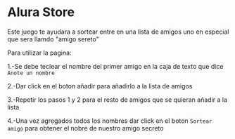 # Alura Store

Este juego te ayudara a sortear entre en una lista de amigos uno en especial que sera llamdo "amigo sereto"

Para utilizar la pagina:

1.-Se debe teclear el nombre del primer amigo en la caja de texto que dice ```Anote un nombre```

2.-Dar click en el boton añadir para añadirlo a la lista de amigos

3.-Repetir los pasos 1 y 2 para el resto de amigos que se quieran añadir a la lista

4.-Una vez agregados todos los nombres dar click en el boton ```Sortear amigo``` para obtener el nobre de nuestro amigo secreto
